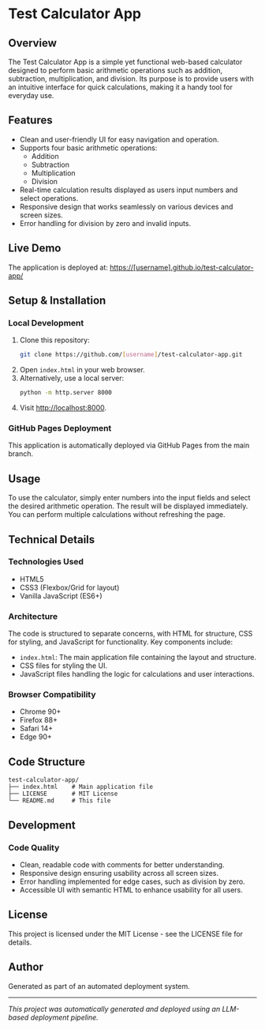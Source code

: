 # Test Calculator App

## Overview
The Test Calculator App is a simple yet functional web-based calculator designed to perform basic arithmetic operations such as addition, subtraction, multiplication, and division. Its purpose is to provide users with an intuitive interface for quick calculations, making it a handy tool for everyday use.

## Features
- Clean and user-friendly UI for easy navigation and operation.
- Supports four basic arithmetic operations: 
  - Addition
  - Subtraction
  - Multiplication
  - Division
- Real-time calculation results displayed as users input numbers and select operations.
- Responsive design that works seamlessly on various devices and screen sizes.
- Error handling for division by zero and invalid inputs.

## Live Demo
The application is deployed at: [https://[username].github.io/test-calculator-app/](https://[username].github.io/test-calculator-app/)

## Setup & Installation

### Local Development
1. Clone this repository:
   ```bash
   git clone https://github.com/[username]/test-calculator-app.git
   ```
2. Open `index.html` in your web browser.
3. Alternatively, use a local server:
   ```bash
   python -m http.server 8000
   ```
4. Visit [http://localhost:8000](http://localhost:8000).

### GitHub Pages Deployment
This application is automatically deployed via GitHub Pages from the main branch.

## Usage
To use the calculator, simply enter numbers into the input fields and select the desired arithmetic operation. The result will be displayed immediately. You can perform multiple calculations without refreshing the page. 

## Technical Details

### Technologies Used
- HTML5
- CSS3 (Flexbox/Grid for layout)
- Vanilla JavaScript (ES6+)

### Architecture
The code is structured to separate concerns, with HTML for structure, CSS for styling, and JavaScript for functionality. Key components include:
- `index.html`: The main application file containing the layout and structure.
- CSS files for styling the UI.
- JavaScript files handling the logic for calculations and user interactions.

### Browser Compatibility
- Chrome 90+
- Firefox 88+
- Safari 14+
- Edge 90+

## Code Structure
```
test-calculator-app/
├── index.html    # Main application file
├── LICENSE       # MIT License
└── README.md     # This file
```

## Development

### Code Quality
- Clean, readable code with comments for better understanding.
- Responsive design ensuring usability across all screen sizes.
- Error handling implemented for edge cases, such as division by zero.
- Accessible UI with semantic HTML to enhance usability for all users.

## License
This project is licensed under the MIT License - see the LICENSE file for details.

## Author
Generated as part of an automated deployment system.

***
*This project was automatically generated and deployed using an LLM-based deployment pipeline.*